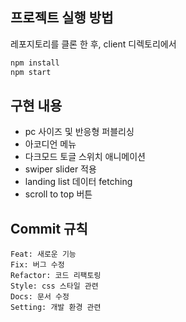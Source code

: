 ## 프로젝트 실행 방법
레포지토리를 클론 한 후, client 디렉토리에서
```jsx
npm install
npm start
```

## 구현 내용
- pc 사이즈 및 반응형 퍼블리싱
- 아코디언 메뉴
- 다크모드 토글 스위치 애니메이션
- swiper slider 적용
- landing list 데이터 fetching
- scroll to top 버튼

## Commit 규칙
```
Feat: 새로운 기능
Fix: 버그 수정
Refactor: 코드 리팩토링
Style: css 스타일 관련
Docs: 문서 수정
Setting: 개발 환경 관련
```
